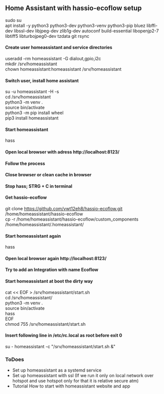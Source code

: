 ## Home Assistant with hassio-ecoflow setup
sudo su <br>
apt install -y python3 python3-dev python3-venv python3-pip bluez libffi-dev libssl-dev libjpeg-dev zlib1g-dev autoconf build-essential libopenjp2-7 libtiff5 libturbojpeg0-dev tzdata git rsync <br>
#### Create user homeassistant and service directories <br>
useradd -rm homeassistant -G dialout,gpio,i2c <br>
mkdir /srv/homeassistant <br>
chown homeassistant:homeassistant /srv/homeassistant <br>
#### Switch user, install home assistant <br>
su -u homeassistant -H -s <br>
cd /srv/homeassistant <br>
python3 -m venv . <br>
source bin/activate <br>
python3 -m pip install wheel <br>
pip3 install homeassistant <br>
#### Start homeassistant <br>
hass <br>
#### Open local browser with adress http://localhost:8123/ <br>
#### Follow the process <br>
#### Close browser or clean cache in browser<br>
#### Stop hass; STRG + C in terminal <br>
#### Get hassio-ecoflow <br>
git clone https://github.com/vwt12eh8/hassio-ecoflow.git /home/homeassistant/hassio-ecoflow <br>
cp -r /home/homeassistant/hassio-ecoflow/custom_components /home/homeassistant/.homeassistant/ <br>
#### Start homeassistant again <br>
hass <br>
#### Open local browser again http://localhost:8123/ <br>
#### Try to add an Integration with name Ecoflow <br>
#### Start homeassistant at boot the dirty way
cat << EOF > /srv/homeassistant/start.sh <br>
cd /srv/homeassistant/  <br>
python3 -m venv .  <br>
source bin/activate  <br>
hass  <br>
EOF <br>
chmod 755 /srv/homeassistant/start.sh <br>
#### Insert following line in /etc/rc.local as root before exit 0 <br>
su - homeassistant -c "/srv/homeassistant/start.sh &" <br>
### ToDoes <br>
- Set up homeassistant as a systemd service <br>
- Set up homeassistant with ssl (If we run it only on local network over hotspot and use hotspot only for that it is relative secure atm) <br>
- Tutorial How to start with homeassistant website and app <br>
